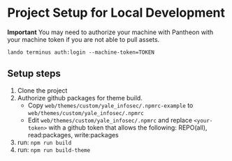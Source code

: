 # Project Setup for Local Development

**Important**
You may need to authorize your machine with Pantheon with your machine token if you are not able to pull assets.

```
lando terminus auth:login --machine-token=TOKEN
```

## Setup steps

1. Clone the project
2. Authorize github packages for theme build.
    - Copy `web/themes/custom/yale_infosec/.npmrc-example` to `web/themes/custom/yale_infosec/.npmrc`
    - Edit `web/themes/custom/yale_infosec/.npmrc` and replace `<your-token>` with a github token that allows the following: REPO(all), read:packages, write:packages
3. run: `npm run build`
4. run: `npm run build-theme`
